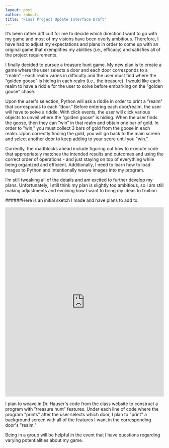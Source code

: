 ```yaml
---
layout: post
author: rabouti
title: "Final Project Update Interface Draft"
---
```


It’s been rather difficult for me to decide which direction I want to go with my game and most of my visions have been overly ambitious. Therefore, I have had to adjust my expectations and plans in order to come up with an original game that exemplifies my abilities (i.e., efficacy) and satisfies all of the project requirements. 

I finally decided to pursue a treasure hunt game. My new plan is to create a game where the user selects a door and each door corresponds to a “realm” - each realm varies in difficulty and the user must find where the “golden goose" is hiding in each realm (i.e., the treasure). I would like each realm to have a riddle for the user to solve before embarking on the "golden goose" chase.

Upon the user's selection, Python will ask a riddle in order to print a “realm” that corresponds to each “door.” Before entering each door/realm, the user will have to solve a riddle. With click events, the user will click various objects to unveil where the “golden goose” is hiding. When the user finds the goose, then they can “win” in that realm and obtain one bar of gold. In order to "win," you must collect 3 bars of gold from the goose in each realm. Upon correctly finding the gold, you will go back to the main screen and select another door to keep adding to your score until you "win."

Currently, the roadblocks ahead include figuring out how to execute code that appropriately matches the intended results and outcomes and using the correct order of operations - and just staying on top of everything while being organized and efficient. Additionally, I need to learn how to load images to Python and intentionally weave images into my program.

I’m still tweaking all of the details and am excited to further develop my plans. Unfortunately, I still think my plan is slightly too ambitious, so I am still making adjustments and evolving how I want to bring my ideas to fruition. 

######Here is an initial sketch I made and have plans to add to:
<iframe src="https://trinket.io/embed/python/3e4da3c1bb" width="100%" height="600" frameborder="0" marginwidth="0" marginheight="0" allowfullscreen></iframe>

I plan to weave in Dr. Hauser's code from the class website to construct a program with "treasure hunt" features. Under each line of code where the program "prints" after the user selects which door, I plan to "print" a background screen with all of the features I want in the corresponding door's "realm." 

Being in a group will be helpful in the event that I have questions regarding varying potentialities about my game. 
